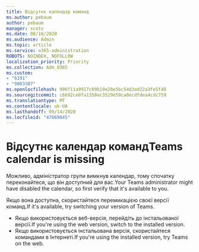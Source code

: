 ```yaml
---
title: Відсутнє календар команд
ms.author: pebaum
author: pebaum
manager: scotv
ms.date: 08/18/2020
ms.audience: Admin
ms.topic: article
ms.service: o365-administration
ROBOTS: NOINDEX, NOFOLLOW
localization_priority: Priority
ms.collection: Adm_O365
ms.custom:
- "6191"
- "9003307"
ms.openlocfilehash: 996f11a9917c09b19e20e5bc54d3ad22a3fe5f48
ms.sourcegitcommit: c6692ce0fa1358ec3529e59ca0ecdfdea4cdc759
ms.translationtype: MT
ms.contentlocale: uk-UA
ms.lasthandoff: 09/14/2020
ms.locfileid: "47669845"
---
```

# <a name="teams-calendar-is-missing"></a><span data-ttu-id="d4f1a-102">Відсутнє календар команд</span><span class="sxs-lookup"><span data-stu-id="d4f1a-102">Teams calendar is missing</span></span>

<span data-ttu-id="d4f1a-103">Можливо, адміністратор групи вимкнув календар, тому спочатку переконайтеся, що він доступний для вас.</span><span class="sxs-lookup"><span data-stu-id="d4f1a-103">Your Teams administrator might have disabled the calendar, so first verify that it's available to you.</span></span>

<span data-ttu-id="d4f1a-104">Якщо вона доступна, скористайтеся перемикацією своєї версії команд.</span><span class="sxs-lookup"><span data-stu-id="d4f1a-104">If it's available, try switching your version of Teams.</span></span>

- <span data-ttu-id="d4f1a-105">Якщо використовується веб-версія, перейдіть до інстальованої версії.</span><span class="sxs-lookup"><span data-stu-id="d4f1a-105">If you're using the web version, switch to the installed version.</span></span>
- <span data-ttu-id="d4f1a-106">Якщо використовується інстальована версія, скористайтеся командами в Інтернеті.</span><span class="sxs-lookup"><span data-stu-id="d4f1a-106">If you're using the installed version, try Teams on the web.</span></span>